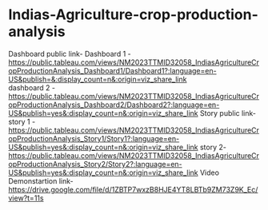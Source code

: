 # Indias-Agriculture-crop-production-analysis
Dashboard public link-  Dashboard 1 -  https://public.tableau.com/views/NM2023TTMID32058_IndiasAgricultureCropProductionAnalysis_Dashboard1/Dashboard1?:language=en-US&publish=&:display_count=n&:origin=viz_share_link                                                                                                                                           
 dashboard 2  - https://public.tableau.com/views/NM2023TTMID32058_IndiasAgricultureCropProductionAnalysis_Dashboard2/Dashboard2?:language=en-US&publish=yes&:display_count=n&:origin=viz_share_link
 Story public link-  story 1 -   https://public.tableau.com/views/NM2023TTMID32058_IndiasAgricultureCropProductionAnalysis_Story1/Story1?:language=en-US&publish=yes&:display_count=n&:origin=viz_share_link
 story 2-   https://public.tableau.com/views/NM2023TTMID32058_IndiasAgricultureCropProductionAnalysis_Story2/Story2?:language=en-US&publish=yes&:display_count=n&:origin=viz_share_link
 Video Demonstartion link- https://drive.google.com/file/d/1ZBTP7wxzB8HJE4YT8LBTb9ZM73Z9K_Ec/view?t=11s
